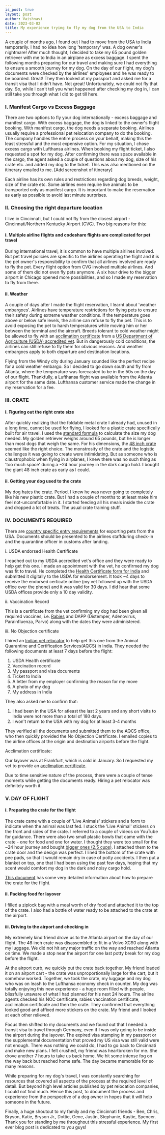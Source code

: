 ```yaml
---
is_post: true
layout: post
author: Vaishnavi
date: 2023-03-02
title: My experience trying to fly my dog from the USA to India
---
```


A couple of months ago, I found out I had to move from the USA to India temporarily. I had no idea how long 'temporary' was. A dog owner's nightmare! After much thought, I decided to take my 65 pound golden retriever with me to India in an airplane as excess baggage. I spent the following months preparing for our travel and making sure I had everything to ensure a smooth journey for my dog. On the day of our flight, my dog's documents were checked by the airlines' employees and he was ready to be boarded. Great! They then looked at my passport and asked me for a transit visa that I didn't have. Not great! Unfortunately, we could not fly that day. So, while I can't tell you what happened after checking my dog in, I can still take you through what I did to get till here.  

### I. Manifest Cargo vs Excess Baggage

There are two options to fly your dog internationally - excess baggage and manifest cargo. With excess baggage, the dog is linked to the owner's flight booking. With manifest cargo, the dog needs a separate booking. Airlines usually require a professional pet relocation company to do the booking. The company handles the entire process on your behalf, making this the least stressful and the most expensive option. For my situation, I chose excess cargo with Lufthansa airlines. When booking my flight ticket, I also requested a spot for my dog. After confirming there was space available in the cargo, the agent asked a couple of questions about my dog, size of his crate etc. and added my dog to the ticket. This was also mentioned on the itinerary emailed to me.
[Add screenshot of itinerary]

Each airline has its own rules and restrictions regarding dog breeds, weight, size of the crate etc. Some airlines even require live animals to be transported only as manifest cargo. It is important to make the reservation as early as possible to avoid last minute surprises.
 

### II. Choosing the right departure location

I live in Cincinnati, but I could not fly from the closest airport - Cincinnati/Northern Kentucky Airport (CVG). Two big reasons for this: 

#### i. Multiple airline flights and codeshare flights are complicated for pet travel

During international travel, it is common to have multiple airlines involved. But pet travel policies are specific to the airlines operating the flight and it is the pet owner's responsibility to confirm that all airlines involved are ready to fly the pet. Every flight option from CVG involved multiple airlines. And some of them did not even fly pets anymore. A six hour drive to the bigger airport in Chicago opened more possibilities, and so I made my reservation to fly from there. 

#### ii. Weather

A couple of days after I made the flight reservation, I learnt about 'weather embargoes'. Airlines have temperature restrictions for flying pets to ensure their safety during extreme weather conditions. If the temperature goes above or below safe levels, the airline can refuse to fly the pet. This is to avoid exposing the pet to harsh temperatures while moving him or her between the terminal and the aircraft. Breeds tolerant to cold weather might be allowed to fly with an [acclimation certificate](https://www.avma.org/resources-tools/avma-policies/acclimation-certificatesstatements) from a [US Department of Agriculture (USDA) accredited vet](https://vsapps.aphis.usda.gov/vsps/public/VetSearch.do). But in dangerously cold conditions, the airlines can still refuse to fly them for obvious reasons. And weather embargoes apply to both departure and destination locations.

Flying from the Windy city during January sounded like the perfect recipe for a cold weather embargo. So I decided to go down south and fly from Atlanta, where the temperature was forecasted to be in the 50s on the day of our flight. Thankfully, a Lufthansa flight was available from the Atlanta airport for the same date. Lufthansa customer service made the change in my reservation for a fee.

 
### III. CRATE

#### i. Figuring out the right crate size

After quickly realizing that the foldable metal crate I already had, unused in a long time, cannot be used for flying, I looked for a plastic crate specifically built for air travel. I used the [standard formula](https://www.iata.org/contentassets/b0016da92c86449f850fe9560827bbea/pet-container-requirements.pdf) to calculate the size my dog needed. My golden retriever weighs around 65 pounds, but he is longer than most dogs that weigh the same. For his dimensions, the [48 inch crate](https://www.petmate.com/petmate-sky-kennel/product/PM09) seemed like the right choice. The monstrosity of the crate and the logistic challenges it was going to create were intimidating. But as someone who is claustrophobic when flying in airplanes, I knew there was no such thing as 'too much space' during a ~24 hour journey in the dark cargo hold. I bought the giant 48 inch crate as early as I could.    

#### ii. Getting your dog used to the crate

My dog hates the crate. Period. I knew he was never going to completely like his new plastic crate. But I had a couple of months to at least make him feel not-uncomfortable in it. I started feeding all his meals inside the crate and dropped a lot of treats. The usual crate training stuff. 


### IV. DOCUMENTS REQUIRED

There are [country specific entry requirements](https://www.aphis.usda.gov/aphis/pet-travel/by-country/pettravel-india) for exporting pets from the USA. Documents should be presented to the airlines staffduring check-in and the quarantine officer in customs after landing. 

i. USDA endorsed Health Certificate

I reached out to my USDA accredited vet's office and they were ready to help get this one. I made an appointment with the vet, he confirmed my dog was fit to travel. He completed the [Health Certificate form for India](https://www.aphis.usda.gov/pet-travel/health-certificates/non-eu/india-dogs.pdf) and submitted it digitally to the USDA for endorsement. It took ~4 days to receive the endorsed certicate online (my vet followed up with the USDA office over the phone) and it was valid for 30 days. I did hear that some USDA offices provide only a 10 day validity.
  
ii. Vaccination Record

This is a certificate from the vet confirming my dog had been given all required vaccines, i.e. [Rabies](https://www.cdc.gov/rabies/pdf/nasphv_form51_1.pdf) and DAPP (Distemper, Adenovirus, Parainfluenza, Parvo) along with the dates they were administered.

iii. No Objection certificate

I hired an [Indian pet relocator](http://globalcargo.co.in/contact.html) to help get this one from the Animal Quarantine and Certification Services(AQCS) in India. They needed the following documents at least 7 days before the flight:
1. USDA Health certificate 
2. Vaccination record
3. My passport and visa documents 
4. Ticket to India 
5. A letter from my employer confirming the reason for my move 
6. A photo of my dog
7. My address in India  

They also asked me to confirm that:
1. I had been in the USA for atleast the last 2 years and any short visits to India were not more than a total of 180 days. 
2. I won't return to the USA with my dog for at least 3-4 months

They verified all the documents and submitted them to the AQCS office, who then quickly provided the No Objection Certificate. I emailed copies to the airline offices at the origin and destination airports before the flight.

Acclimation certificate:

Our layover was at Frankfurt, which is cold in January. So I requested my vet to provide an [acclimation certificate](https://www.avma.org/resources-tools/avma-policies/acclimation-certificatesstatements).

Due to time sensitive nature of the process, there were a couple of tense moments while getting the documents ready. Hiring a pet relocator was definitely worth it.   


### V. DAY OF FLIGHT

#### i. Preparing the crate for the flight 

The crate came with a couple of 'Live Animals' stickers and a form to indicate when the animal was last fed. I stuck the 'Live Animal' stickers on the front and sides of the crate. I referred to a couple of videos on YouTube for guidance. There were also two small plastic bowls that came with the crate - one for food and one for water. I thought they were too small for the ~24 hour journey and bought [bigger ones (2.5 cups)](https://www.petsmart.com/dog/bowls-and-feeders/top-paw-crate-crock-feeding-bowl-51192.html?cgid=100402&fmethod=Browse). I attached them to the crate door and the design was perfect. I lined the bottom of the crate with pee pads, so that it would remain dry in case of potty accidents. I then put a blanket on top, one that I had been using the past few days, hoping that my scent would comfort my dog in the dark and noisy cargo hold.

[This document](https://www.iata.org/contentassets/b0016da92c86449f850fe9560827bbea/pet-container-requirements.pdf) has some very detailed information about how to prepare the crate for the flight.

#### ii. Packing food for layover

I filled a ziplock bag with a meal worth of dry food and attached it to the top of the crate. I also had a bottle of water ready to be attached to the crate at the airport.

#### iii. Driving to the airport and checking in

My extremely kind friend drove us to the Atlanta airport on the day of our flight. The 48 inch crate was disassembled to fit in a Volvo XC90 along with my luggage. We did not hit any major traffic on the way and reached Atlanta on time. We made a stop near the airport for one last potty break for my dog before the flight. 

At the airport curb, we quickly put the crate back together. My friend loaded it on an airport cart - the crate was unproportionally large for the cart, but it somehow worked. Together, we took the crate, my luggage and my dog who was on leash to the Lufthansa economy check in counter. My dog was totally enjoying this new experience - a huge room filled with people, blissfully unaware of what I had planned for his next 24 hours. The airline agents checked his NOC certificate, rabies vaccination certificate, acclimation certificate and then the crate. They confirmed that everything looked good and affixed more stickers on the crate. My friend and I looked at each other relieved.  

Focus then shifted to my documents and we found out that I needed a transit visa to travel through Germany, even if I was only going to be inside the airport during the layover. The expired visa stamping in my passport or the supplemental documentation that proved my US visa was still valid were not enough. There was nothing we could do, I had to go back to Cincinnati and make new plans. I felt crushed, my friend was heartbroken for me. She drove another 7 hours to take us back home. We hit some intense fog on the way back but reached home safe. The day became memorable for so many reasons.


While preparing for my dog's travel, I was constantly searching for resources that covered all aspects of the process at the required level of detail. But beyond high level articles published by pet relocation companies, I could not find much. Hence this post, to document the process and experience from the perspective of a dog owner in hopes that it will help someone in the future.  

Finally, a huge shoutout to my family and my Cincinnati friends - Ben, Chris, Bryson, Katie, Bryson Jr., Dottie, Gene, Justin, Stephanie, Kaytie, Spencer. Thank you for standing by me throughout this stressful experience. My first ever blog post is dedicated to you guys!  



